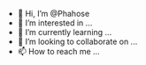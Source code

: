 - 👋 Hi, I’m @Phahose
- 👀 I’m interested in ...
- 🌱 I’m currently learning ...
- 💞️ I’m looking to collaborate on ...
- 📫 How to reach me ...

<!---
Phahose/Phahose is a ✨ special ✨ repository because its `README.md` (this file) appears on your GitHub profile.
You can click the Preview link to take a look at your changes.
--->
